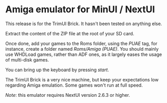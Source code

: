 # Amiga emulator for MinUI / NextUI

This release is for the TrimUI Brick.
It hasn't been tested on anything else.

Extract the content of the ZIP file at the root of your SD card.

Once done, add your games to the Roms folder, using the *PUAE* tag, for instance, create a folder named *Roms/Amiga (PUAE)*.
You should mainly use WHDLoad games, rather than ADF ones, as it largely eases the usage of multi-disk games.

You can bring up the keyboard by pressing *start*.

The TrimUI Brick is a very nice machine, but keep your expectations low regarding Amiga emulation. Some games won't run at full speed.

_Note_: this emulator requires NextUI version 2.6.3 or higher.
